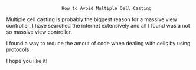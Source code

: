 


                         How to Avoid Multiple Cell Casting
                         
Multiple cell casting is probably the biggest reason for a massive view controller. 
I have searched the internet extensively and all I found was a not so massive view controller.

I found a way to reduce the amout of code when dealing with cells by using protocols.

I hope you like it!
